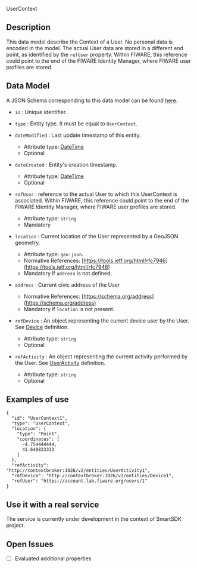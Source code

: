 UserContext

## Description

This data model describe the Context of a User. No personal data is encoded in
the model. The actual User data are stored in a different end point, as identified
by the `refUser` property. Within FIWARE, this reference could point to the end of
the FIWARE Identity Manager, where FIWARE user profiles are stored.

## Data Model

A JSON Schema corresponding to this data model can be found [here](https://smartsdk.github.io/dataModels/User/UserContext/schema.json).

+ `id` : Unique identifier.

+ `type` : Entity type. It must be equal to `UserContext`.

+ `dateModified` : Last update timestamp of this entity.
    + Attribute type: [DateTime](https://schema.org/DateTime)
    + Optional

+ `dateCreated` : Entity's creation timestamp.
    + Attribute type: [DateTime](https://schema.org/DateTime)
    + Optional    

+ `refUser` : reference to the actual User to which this UserContext is associated. Within FIWARE, this reference could point to the end of
the FIWARE Identity Manager, where FIWARE user profiles are stored.
    + Attribute type: `string`
    + Mandatory

+ `location` : Current location of the User represented by a GeoJSON geometry.
    + Attribute type: `geo:json`.
    + Normative References: [https://tools.ietf.org/html/rfc7946](https://tools.ietf.org/html/rfc7946)
    + Mandatory if `address` is not defined.

+ `address` : Current civic address of the User
    + Normative References: [https://schema.org/address](https://schema.org/address)
    + Mandatory if `location` is not present.

+ `refDevice` : An object representing the current device user by the User. See [Device](../../Device/Device/doc/spec.md) definition.
    + Attribute type: `string`
    + Optional

+ `refActivity` : An object representing the current activity performed by the User. See [UserActivity](../UserActivity/doc/spec.md) definition.
    + Attribute type: `string`
    + Optional

## Examples of use

```
{
  "id": "UserContext1",
  "type": "UserContext",
  "location": {
    "type": "Point",
    "coordinates": [
      -4.754444444,
      41.640833333
    ]
  },
  "refActivity": "http://contextbroker:1026/v2/entities/UserActivity1",
  "refDevice": "http://contextbroker:1026/v2/entities/Device1",
  "refUser": "https://account.lab.fiware.org/users/1"
}
```

## Use it with a real service

The service is currently under development in the context of SmartSDK project.

## Open Issues

- [ ] Evaluated additional properties

